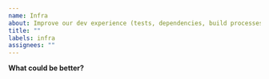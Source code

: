 ```yaml
---
name: Infra
about: Improve our dev experience (tests, dependencies, build processes...)
title: ""
labels: infra
assignees: ""
---
```


**What could be better?**
